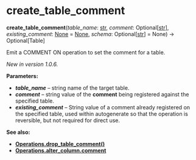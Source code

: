 # create_table_comment

**create_table_comment**(*table_name*:  [str], *comment*:  Optional\[[str]\], *existing_comment*:  [None] = [None], *schema*:  Optional\[[str]\] = None) → Optional\[Table\]

[str]: https://docs.python.org/3/library/stdtypes.html#str
[None]: https://docs.python.org/3/library/constants.html#None
[Operations.drop_table_comment()]: ../zh/06_01_17_drop_table_comment.md
[Operations.alter_column.comment]: ../zh/06_01_02_alter_column.md#params.comment

Emit a COMMENT ON operation to set the comment for a table.

*New in version 1.0.6.*

**Parameters:**

* ***table_name*** – string name of the target table.
* ***comment*** – string value of the **comment** being registered against the specified table.
* ***existing_comment*** – String value of a comment already registered on the specified table, used within autogenerate so that the operation is reversible, but not required for direct use.

**See also:**

* **[Operations.drop_table_comment()]**
* **[Operations.alter_column.comment]**
